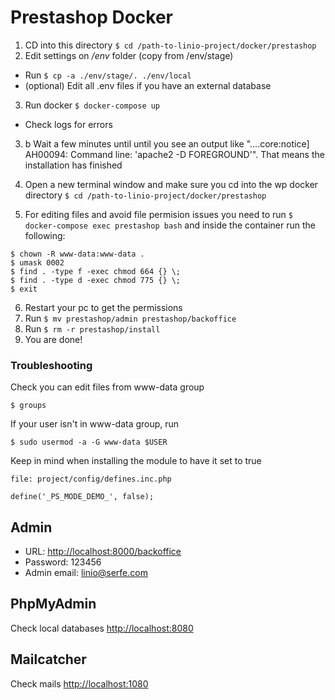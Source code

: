 # Prestashop Docker


1. CD into this directory `$ cd /path-to-linio-project/docker/prestashop`
2. Edit settings on */env* folder (copy from /env/stage)
  * Run `$ cp -a ./env/stage/. ./env/local`
  * (optional) Edit all .env files if you have an external database
3. Run docker `$ docker-compose up`
  * Check logs for errors

  3. b Wait a few minutes until until you see an output like "....core:notice] AH00094: Command line: 'apache2 -D FOREGROUND'". That means the installation has finished

4. Open a new terminal window and make sure you cd into the wp docker directory `$ cd /path-to-linio-project/docker/prestashop`
5. For editing files and avoid file permision issues you need to run `$ docker-compose exec prestashop bash` and inside the container run the following:
```
$ chown -R www-data:www-data .
$ umask 0002
$ find . -type f -exec chmod 664 {} \;
$ find . -type d -exec chmod 775 {} \;
$ exit
```
6. Restart your pc to get the permissions
6. Run `$ mv prestashop/admin prestashop/backoffice`
7. Run `$ rm -r prestashop/install`
8. You are done!

### Troubleshooting

Check you can edit files from www-data group
```
$ groups
```

If your user isn't in www-data group, run
```
$ sudo usermod -a -G www-data $USER
```

Keep in mind when installing the module to have it set to true
```
file: project/config/defines.inc.php

define('_PS_MODE_DEMO_', false);
```

## Admin
  * URL: [http://localhost:8000/backoffice](http://localhost:8000/backoffice)
  * Password: 123456
  * Admin email: linio@serfe.com

## PhpMyAdmin
Check local databases [http://localhost:8080](http://localhost:8080)

## Mailcatcher
Check mails [http://localhost:1080](http://localhost:1080)

